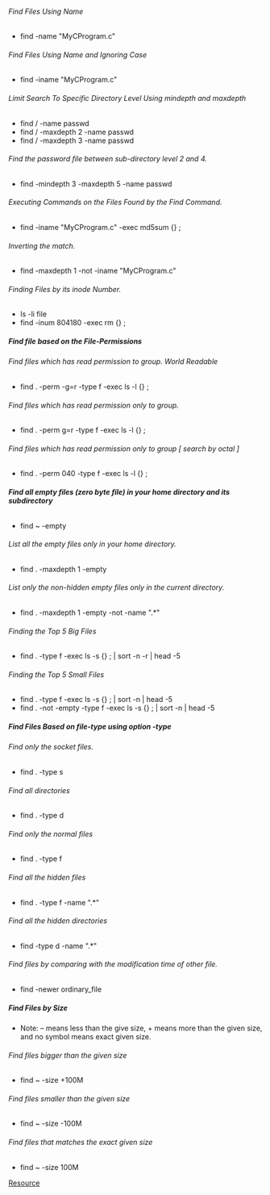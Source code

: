 ###### Find Files Using Name
* find -name "MyCProgram.c"

###### Find Files Using Name and Ignoring Case
* find -iname "MyCProgram.c"

###### Limit Search To Specific Directory Level Using mindepth and maxdepth
* find / -name passwd
* find / -maxdepth 2 -name passwd
* find / -maxdepth 3 -name passwd

###### Find the password file between sub-directory level 2 and 4.
* find -mindepth 3 -maxdepth 5 -name passwd

###### Executing Commands on the Files Found by the Find Command.
* find -iname "MyCProgram.c" -exec md5sum {} \;

###### Inverting the match.
* find -maxdepth 1 -not -iname "MyCProgram.c"

###### Finding Files by its inode Number.
* ls -li file
* find -inum 804180 -exec rm {} \;

##### Find file based on the File-Permissions
###### Find files which has read permission to group. World Readable
* find . -perm -g=r -type f -exec ls -l {} \;

###### Find files which has read permission only to group.
* find . -perm g=r -type f -exec ls -l {} \;

###### Find files which has read permission only to group [ search by octal ]
* find . -perm 040 -type f -exec ls -l {} \;

##### Find all empty files (zero byte file) in your home directory and its subdirectory
######
* find ~ -empty

###### List all the empty files only in your home directory.
* find . -maxdepth 1 -empty

###### List only the non-hidden empty files only in the current directory.
* find . -maxdepth 1 -empty -not -name ".*"

###### Finding the Top 5 Big Files
* find . -type f -exec ls -s {} \; | sort -n -r | head -5

###### Finding the Top 5 Small Files
* find . -type f -exec ls -s {} \; | sort -n  | head -5
* find . -not -empty -type f -exec ls -s {} \; | sort -n  | head -5

##### Find Files Based on file-type using option -type
###### Find only the socket files.
* find . -type s

###### Find all directories
* find . -type d

###### Find only the normal files
* find . -type f

###### Find all the hidden files
* find . -type f -name ".*"

###### Find all the hidden directories
* find -type d -name ".*"

###### Find files by comparing with the modification time of other file.
* find -newer ordinary_file

##### Find Files by Size
* Note: – means less than the give size, + means more than the given size, and no symbol means exact given size.

###### Find files bigger than the given size
* find ~ -size +100M

###### Find files smaller than the given size
* find ~ -size -100M

###### Find files that matches the exact given size
* find ~ -size 100M

[Resource](http://www.thegeekstuff.com/2009/03/15-practical-linux-find-command-examples/)
